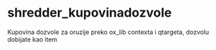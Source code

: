 # shredder_kupovinadozvole
Kupovina dozvole za oruzije preko ox_lib contexta i qtargeta, dozvolu dobijate kao item

